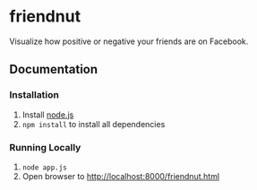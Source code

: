 # friendnut

Visualize how positive or negative your friends are on Facebook.

## Documentation

### Installation

1. Install [node.js](http://nodejs.org/)
2. `npm install` to install all dependencies

### Running Locally

1. `node app.js`
2. Open browser to [http://localhost:8000/friendnut.html](http://localhost:8000/friendnut.html)

